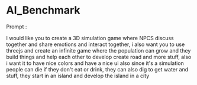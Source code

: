 # AI_Benchmark

Prompt : 

I would like you to create a 3D simulation game where NPCS discuss together and share emotions and interact together, i also want you to use threejs and create an infinite game where the population can grow and they build things and help each other to develop create road and more stuff, also i want it to have nice colors and have a nice ui also since it's a simulation people can die if they don't eat or drink, they can also dig to get water and stuff, they start in an island and develop the island in a city

